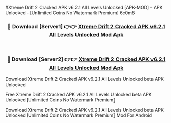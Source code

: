 #Xtreme Drift 2 Cracked APK v6.2.1 All Levels Unlocked [APK-MOD] - APK Unlocked - [Unlimited Coins No Watermark Premium] 6c0m8



<div align="center">

<h3>🔴 Download [Server1] 👉👉 <a href="https://momento.my/?title=Xtreme_Drift_2_Cracked_APK_v6.2.1_All_Levels_Unlocked">Xtreme Drift 2 Cracked APK v6.2.1 All Levels Unlocked Mod Apk</a></h3><br>

<h3>🔴 Download [Server2] 👉👉 <a href="https://momento.my/?title=Xtreme_Drift_2_Cracked_APK_v6.2.1_All_Levels_Unlocked">Xtreme Drift 2 Cracked APK v6.2.1 All Levels Unlocked Mod Apk</a></h3>
</div>



Download Xtreme Drift 2 Cracked APK v6.2.1 All Levels Unlocked beta APK Unlocked

Free Xtreme Drift 2 Cracked APK v6.2.1 All Levels Unlocked beta APK Unlocked [Unlimited Coins No Watermark Premium]

Download Xtreme Drift 2 Cracked APK v6.2.1 All Levels Unlocked beta APK Unlocked [Unlimited Coins No Watermark Premium] Mod For Android
